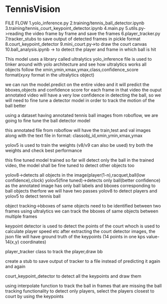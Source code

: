 # TennisVision

FILE FLOW
1.yolo_inference.py
2.training/tennis_ball_detector.ipynb
3.training/tennis_court_keypoint_detector.ipynb
4.main.py
5.utils.py->reading the video frame by frame and save the frames
6.player_tracker.py
7.tracker_stubs to save output of detected frames in pickle format
8.court_keypoint_detector
9.mini_court.py->to draw the court canvas
10.ball_analysis.ipynb -> to detect the player and frame in which ball is hit


This model uses a library called ultralytics
yolo_inference file is used to tinker around with yolo architecture and see how ultralytics works
all objects follow the xmin,ymin,xmax,ymax,class,confidence_score format(xyxy format in the ultralytics object)

we can run the model.predict on the entire video and it will predict the bboxes,objects and confidence score for each frame in that video
the ouput annotated video will have a very low confidence in detecting the ball, so we will need to fine tune a detector model in order to track the motion of the ball better

using a dataset having annotated tennis ball images from roboflow, we are going to fine tune the ball detector model

this annotated file from roboflow will have the train,test and val images along with the text file in format:
classobj_id,xmin,ymin,xmax,ymax

yolov5 is used to train the weights (v8/v9 can also be used)
try both the weights and check best performance

this fine tuned model trained so far will detect only the ball in the trained video, the model shall be fine tuned to detect other objects too

yolov8->detects all objects in the image(player(1-n),racquet,ball(low confidence),clock)
yolov5(fine tuned)->detects only ball(better confidence) as the annotated image has only ball labels and bboxes corresponding to ball objects
therfore we will have two passes yolov8 to detect players and yolov5 to detect tennis ball

object tracking->bboxes of same objects need to be identified between two frames
using ultralytics we can track the bboxes of same objects between multiple frames

keypoint detector is used to detect the points of the court whoch is used to calculate player speed etc
after extracting the court detector images, the json file will have ground truth of the keypoints (14 points in one kps value-14(x,y) coordinates)

player_tracker class to track the player,draw bb 

create a stub to save output of tracker to a file instead of predicting it again and again

court_keypoint_detector to detect all the keypoints and draw them

using interpolate function to track the ball in frames that are missing the ball tracking functionality
to detect only players, select the players closest to court by using the keypoints


